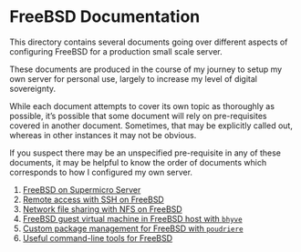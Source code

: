 # FreeBSD Documentation

This directory contains several documents going over different aspects of configuring FreeBSD for a production small scale server.

These documents are produced in the course of my journey to setup my own server for personal use, largely to increase my level of digital sovereignty.

While each document attempts to cover its own topic as thoroughly as possible, it’s possible that some document will rely on pre-requisites covered in another document. Sometimes, that may be explicitly called out, whereas in other instances it may not be obvious.

If you suspect there may be an unspecified pre-requisite in any of these documents, it may be helpful to know the order of documents which corresponds to how I configured my own server.

 1. [FreeBSD on Supermicro Server](freebsd-supermicro.md)
 2. [Remote access with SSH on FreeBSD](freebsd-remote-access-ssh.md)
 3. [Network file sharing with NFS on FreeBSD](freebsd-network-file-sharing-nfs.md)
 4. [FreeBSD guest virtual machine in FreeBSD host with `bhyve`](freebsd-bhyve-freebsd-guest.md)
 5. [Custom package management for FreeBSD with `poudriere`](freebsd-poudriere.md)
 6. [Useful command-line tools for FreeBSD](freebsd-command-line-tools.md)